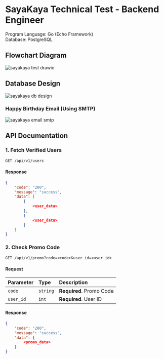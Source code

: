 # SayaKaya Technical Test - Backend Engineer
Program Language: Go (Echo Framework) \
Database: PostgreSQL

## Flowchart Diagram
![sayakaya test drawio](https://github.com/kevinlau2102/sayakaya-test/assets/71743231/b09c0f8a-3d8f-44c0-9ce2-0e5939ddba21)

## Database Design
![sayakaya db design](https://github.com/kevinlau2102/sayakaya-test/assets/71743231/327e9c6e-d3df-4afd-92c5-7d5b6d325209)

### Happy Birthday Email (Using SMTP)

![sayakaya email smtp](https://github.com/kevinlau2102/sayakaya-test/assets/71743231/f67592a2-65f9-4959-9281-db3c312bba34)

## API Documentation

### 1. Fetch Verified Users
```http
GET /api/v1/users
```
#### Response
```json
{
    "code": "200",
    "message": "success",
    "data": [
        {
            <user_data>
        },
        {
            <user_data>
        }
    ]
}
```

### 2. Check Promo Code
```http
GET /api/v1/promo?code=<code>&user_id=<user_id>
```

#### Request
| Parameter | Type | Description |
| :--- | :--- | :--- |
| `code` | `string` | **Required**. Promo Code |
| `user_id` | `int` | **Required**. User ID |

#### Response
```json
{
    "code": "200",
    "message": "success",
    "data": {
        <promo_data>
    }
}
```
